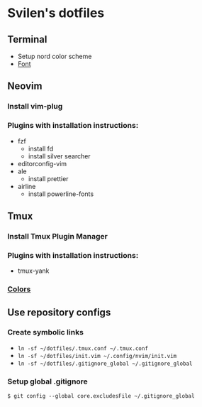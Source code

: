 # Svilen's dotfiles

## Terminal

* Setup nord color scheme
* [Font](https://github.com/belluzj/fantasque-sans)

## Neovim

### Install vim-plug

### Plugins with installation instructions:

* fzf
  * install fd
  * install silver searcher
* editorconfig-vim
* ale
  * install prettier
* airline
  * install powerline-fonts

## Tmux

### Install Tmux Plugin Manager

### Plugins with installation instructions:

* tmux-yank

### [Colors](http://sunaku.github.io/tmux-24bit-color.html#usage)

## Use repository configs

### Create symbolic links

* ```ln -sf ~/dotfiles/.tmux.conf ~/.tmux.conf```
* ```ln -sf ~/dotfiles/init.vim ~/.config/nvim/init.vim```
* ```ln -sf ~/dotfiles/.gitignore_global ~/.gitignore_global```

### Setup global .gitignore

```$ git config --global core.excludesFile ~/.gitignore_global```
